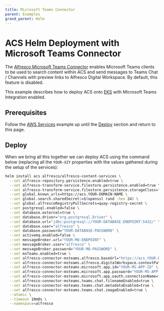 ```yaml
---
title: Microsoft Teams Connector
parent: Examples
grand_parent: Helm
---
```


# ACS Helm Deployment with Microsoft Teams Connector

The [Alfresco Microsoft Teams Connector](https://docs.alfresco.com/) enables
Microsoft Teams clients to be used to search content within ACS and send
messages to Teams Chat / Channels with preview links to Alfresco Digital
Workspace. By default, this feature is disabled.

This example describes how to deploy ACS onto [EKS](https://aws.amazon.com/eks)
with Microsoft Teams Integration enabled.

## Prerequisites

Follow the [AWS Services](with-aws-services.md) example up until the
[Deploy](with-aws-services.md#deploy) section and return to this page.

## Deploy

When we bring all this together we can deploy ACS using the command below (replacing all the `YOUR-XZY` properties with the values gathered during the setup of the services):

```bash
helm install acs alfresco/alfresco-content-services \
  --set alfresco-repository.persistence.enabled=true \
  --set alfresco-transform-service.filestore.persistence.enabled=true \
  --set alfresco-transform-service.filestore.persistence.storageClass="nfs-client" \
  --set global.known_urls=https://acs.YOUR-DOMAIN-NAME \
  --set global.search.sharedSecret:=$(openssl rand -hex 24) \
  --set global.alfrescoRegistryPullSecrets=quay-registry-secret \
  --set postgresql.enabled=false \
  --set database.external=true \
  --set database.driver="org.postgresql.Driver" \
  --set database.url="jdbc:postgresql://YOUR-DATABASE-ENDPOINT:5432/" \
  --set database.user="alfresco" \
  --set database.password="YOUR-DATABASE-PASSWORD" \
  --set activemq.enabled=false \
  --set messageBroker.url="YOUR-MQ-ENDPOINT" \
  --set messageBroker.user="alfresco" \
  --set messageBroker.password="YOUR-MQ-PASSWORD" \
  --set msTeams.enabled=true \
  --set alfresco-connector-msteams.alfresco.baseUrl="https://acs.YOUR-DOMAIN-NAME:443" \
  --set alfresco-connector-msteams.alfresco.digitalWorkspace.contextPath="/workspace/" \
  --set alfresco-connector-msteams.microsoft.app.id="YOUR-MS-APP-ID" \
  --set alfresco-connector-msteams.microsoft.app.password="YOUR-MS-APP-PWD" \
  --set alfresco-connector-msteams.microsoft.app.oauth.connectionName="alfresco" \
  --set alfresco-connector-msteams.teams.chat.filenameEnabled=true \
  --set alfresco-connector-msteams.teams.chat.metadataEnabled=true \
  --set alfresco-connector-msteams.teams.chat.imageEnabled=true \
  --atomic \
  --timeout 10m0s \
  --namespace=alfresco
```
